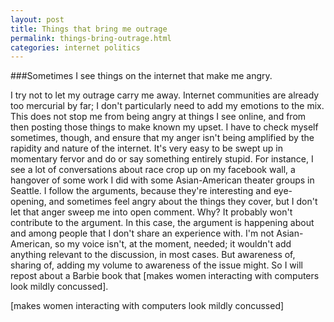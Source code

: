 ```yaml
---
layout: post
title: Things that bring me outrage
permalink: things-bring-outrage.html
categories: internet politics
---
```


###Sometimes I see things on the internet that make me angry.

I try not to let my outrage carry me away. Internet communities are already too mercurial by far; I don't particularly need to add my emotions to the mix. This does not stop me from being angry at things I see online, and from then posting those things to make known my upset.
I have to check myself sometimes, though, and ensure that my anger isn't being amplified by the rapidity and nature of the internet. It's very easy to be swept up in momentary fervor and do or say something entirely stupid. 
For instance, I see a lot of conversations about race crop up on my facebook wall, a hangover of some work I did with some Asian-American theater groups in Seattle. I follow the arguments, because they're interesting and eye-opening, and sometimes feel angry about the things they cover, but I don't let that anger sweep me into open comment. Why?
It probably won't contribute to the argument. In this case, the argument is happening about and among people that I don't share an experience with. I'm not Asian-American, so my voice isn't, at the moment, needed; it wouldn't add anything relevant to the discussion, in most cases. 
But awareness of, sharing of, adding my volume to awareness of the issue might. So I will repost about a Barbie book that [makes women interacting with computers look mildly concussed].

[makes women interacting with computers look mildly concussed]